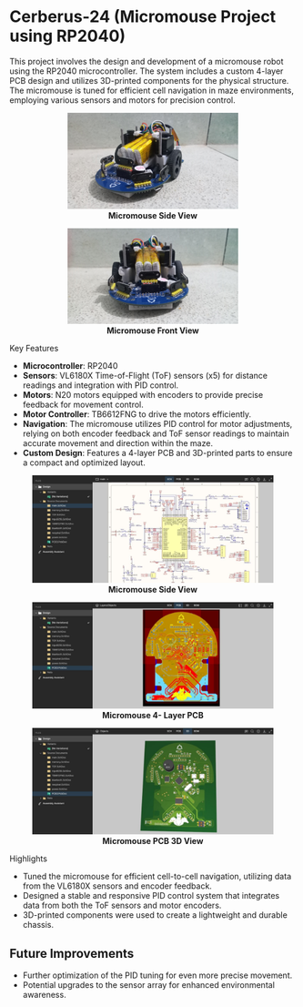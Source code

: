 # Cerberus-24 (Micromouse Project using RP2040)

This project involves the design and development of a micromouse robot using the RP2040 microcontroller. The system includes a custom 4-layer PCB design and utilizes 3D-printed components for the physical structure. The micromouse is tuned for efficient cell navigation in maze environments, employing various sensors and motors for precision control.

<div align="center">
  <figure>
    <img src="img/front1.jpeg" alt="Micromouse Side View" width="300"/>
    <figcaption><b>Micromouse Side View</b></figcaption>
  </figure>
  
  <figure>
    <img src="img/front.jpeg" width="300"/>
    <figcaption><b>Micromouse Front View</b></figcaption>
  </figure>
</div

## Key Features
- **Microcontroller**: RP2040
- **Sensors**: VL6180X Time-of-Flight (ToF) sensors (x5) for distance readings and integration with PID control.
- **Motors**: N20 motors equipped with encoders to provide precise feedback for movement control.
- **Motor Controller**: TB6612FNG to drive the motors efficiently.
- **Navigation**: The micromouse utilizes PID control for motor adjustments, relying on both encoder feedback and ToF sensor readings to maintain accurate movement and direction within the maze.
- **Custom Design**: Features a 4-layer PCB and 3D-printed parts to ensure a compact and optimized layout.

<div align="center">
  <figure>
    <img src="img/schematic.jpeg" alt="Micromouse Main Schematic" width="600"/>
    <figcaption><b>Micromouse Side View</b></figcaption>
  </figure>
  
  <figure>
    <img src="img/layers.jpeg" width="600"/>
    <figcaption><b>Micromouse 4- Layer PCB</b></figcaption>
  </figure>

  <figure>
    <img src="img/3dview.jpeg" width="600"/>
    <figcaption><b>Micromouse PCB 3D View</b></figcaption>
  </figure>

</div

## Highlights
- Tuned the micromouse for efficient cell-to-cell navigation, utilizing data from the VL6180X sensors and encoder feedback.
- Designed a stable and responsive PID control system that integrates data from both the ToF sensors and motor encoders.
- 3D-printed components were used to create a lightweight and durable chassis.
  
## Future Improvements
- Further optimization of the PID tuning for even more precise movement.
- Potential upgrades to the sensor array for enhanced environmental awareness.


